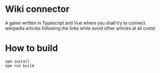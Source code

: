 # Wiki connector
A game written in Typescript and Vue where you shall try to connect wikipedia articles following the links while avoid other articles at all costs!

# How to build
```
npm install
npm run build
```